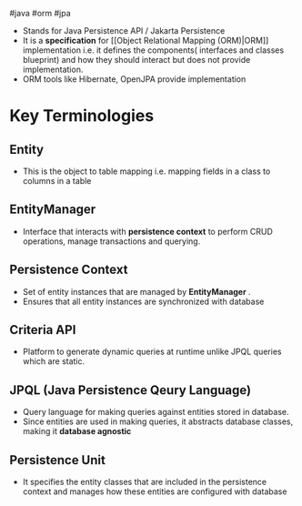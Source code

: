 #java #orm #jpa
+ Stands for Java Persistence API / Jakarta Persistence
+ It is a **specification** for [[Object Relational Mapping (ORM)|ORM]] implementation i.e. it defines the components( interfaces and classes blueprint) and how they should interact but does not provide implementation.
+ ORM tools like Hibernate, OpenJPA provide implementation

# Key Terminologies
## Entity
+ This is the object to table mapping i.e. mapping fields in a class to columns in a table
## EntityManager
+ Interface that interacts with **persistence context** to perform CRUD operations, manage transactions and querying.
## Persistence Context
+ Set of entity instances that are managed by **EntityManager** .
+ Ensures that all entity instances are synchronized with database
## Criteria API
+ Platform to generate dynamic queries at runtime unlike JPQL queries which are static.
## JPQL (Java Persistence Qeury Language)
+ Query language for making queries against entities stored in database.
+ Since entities are used in making queries, it abstracts database classes, making it **database agnostic**
## Persistence Unit
+ It specifies the entity classes that are included in the persistence context and manages how these entities are configured with database

